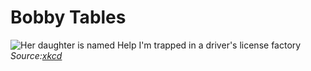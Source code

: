 # Bobby Tables

![Her daughter is named Help I'm trapped in a driver's license factory](https://imgs.xkcd.com/comics/exploits_of_a_mom.png)  
*Source:[xkcd](https://xkcd.com/327/)*
